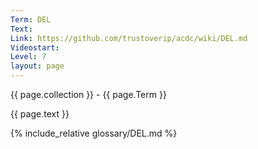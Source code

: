 ```yaml
---
Term: DEL
Text: 
Link: https://github.com/trustoverip/acdc/wiki/DEL.md
Videostart: 
Level: 7
layout: page
---
```


{{ page.collection }} - {{ page.Term }}

   {{ page.text }}

{% include_relative glossary/DEL.md %}
